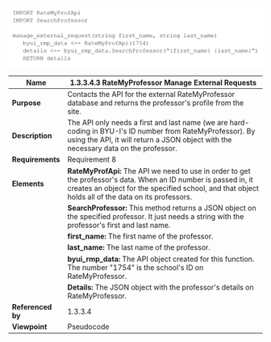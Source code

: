 ![Storage Data Flow](TeamOneFiles/1.3.3.4.3_manage_external_request.svg)

| **Name**          | **1.3.3.4.3 RateMyProfessor Manage External Requests**                                                                                                                                                                   |
|-------------------|--------------------------------------------------------------------------------------------------------------------------------------------------------------------------------------------------------------------------|
| **Purpose**       | Contacts the API for the external RateMyProfessor database and returns the professor's profile from the site.                                                                                                            |
| **Description**   | The API only needs a first and last name (we are hard-coding in BYU-I's ID number from RateMyProfessor).  By using the API, it will return a JSON object with the necessary data on the professor.                       |
| **Requirements**  | Requirement 8                                                                                                                                                                                                            |
| **Elements**      | **RateMyProfApi:** The API we need to use in order to get the professor's data.  When an ID number is passed in, it creates an object for the specified school, and that object holds all of the data on its professors. |
|                   | **SearchProfessor:** This method returns a JSON object on the specified professor.  It just needs a string with the professor's first and last name.                                                                     |
|                   | **first_name:** The first name of the professor.                                                                                                                                                                         |
|                   | **last_name:** The last name of the professor.                                                                                                                                                                           |
|                   | **byui_rmp_data:** The API object created for this function.  The number "1754" is the school's ID on RateMyProfessor.                                                                                                   |
|                   | **Details:** The JSON object with the professor's details on RateMyProfessor.                                                                                                                                            |
| **Referenced by** | 1.3.3.4                                                                                                                                                                                                                  |
| **Viewpoint**     | Pseudocode                                                                                                                                                                                                               |
